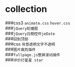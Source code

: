# collection  
###css3 `animate.css`  `hover.css`    
###`jQuery轮播图`    
###`jQuery日期控件jeDate`  
###`回到顶部`  
###css `背景透明文字不透明`  
###`图片裁剪插件`   
###`fullpage.js整屏滚动插件`    
###`评价打星星 star`


